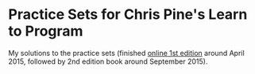 # Practice Sets for  Chris Pine's Learn to Program
My solutions to the practice sets (finished [online 1st edition](https://pine.fm/LearnToProgram) around April 2015, followed by 2nd edition book around September 2015).

